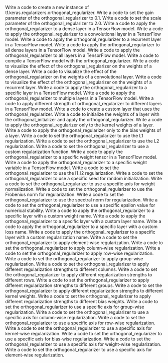 Write a code to create a new instance of tf.keras.regularizers.orthogonal_regularizer.
Write a code to set the gain parameter of the orthogonal_regularizer to 0.1.
Write a code to set the scale parameter of the orthogonal_regularizer to 2.0.
Write a code to apply the orthogonal_regularizer to a dense layer in a TensorFlow model.
Write a code to apply the orthogonal_regularizer to a convolutional layer in a TensorFlow model.
Write a code to apply the orthogonal_regularizer to a recurrent layer in a TensorFlow model.
Write a code to apply the orthogonal_regularizer to all dense layers in a TensorFlow model.
Write a code to apply the orthogonal_regularizer to all layers in a TensorFlow model.
Write a code to compile a TensorFlow model with the orthogonal_regularizer.
Write a code to visualize the effect of the orthogonal_regularizer on the weights of a dense layer.
Write a code to visualize the effect of the orthogonal_regularizer on the weights of a convolutional layer.
Write a code to visualize the effect of the orthogonal_regularizer on the weights of a recurrent layer.
Write a code to apply the orthogonal_regularizer to a specific layer in a TensorFlow model.
Write a code to apply the orthogonal_regularizer to multiple layers in a TensorFlow model.
Write a code to apply different strength of orthogonal_regularizer to different layers in a TensorFlow model.
Write a code to create a custom layer that uses the orthogonal_regularizer.
Write a code to initialize the weights of a layer with the orthogonal_initializer and apply the orthogonal_regularizer.
Write a code to apply the orthogonal_regularizer only to the kernel weights of a layer.
Write a code to apply the orthogonal_regularizer only to the bias weights of a layer.
Write a code to set the orthogonal_regularizer to use the L1 regularization.
Write a code to set the orthogonal_regularizer to use the L2 regularization.
Write a code to set the orthogonal_regularizer to use a custom regularization function.
Write a code to apply the orthogonal_regularizer to a specific weight tensor in a TensorFlow model.
Write a code to apply the orthogonal_regularizer to a specific weight variable in a TensorFlow model.
Write a code to set the orthogonal_regularizer to use the l1_l2 regularization.
Write a code to set the orthogonal_regularizer to use a specific seed for random initialization.
Write a code to set the orthogonal_regularizer to use a specific axis for weight normalization.
Write a code to set the orthogonal_regularizer to use the Frobenius norm for regularization.
Write a code to set the orthogonal_regularizer to use the spectral norm for regularization.
Write a code to set the orthogonal_regularizer to use a specific epsilon value for numerical stability.
Write a code to apply the orthogonal_regularizer to a specific layer with a custom weight name.
Write a code to apply the orthogonal_regularizer to a specific layer with a custom layer name.
Write a code to apply the orthogonal_regularizer to a specific layer with a custom loss name.
Write a code to apply the orthogonal_regularizer to a specific layer with a custom regularization name.
Write a code to set the orthogonal_regularizer to apply element-wise regularization.
Write a code to set the orthogonal_regularizer to apply column-wise regularization.
Write a code to set the orthogonal_regularizer to apply row-wise regularization.
Write a code to set the orthogonal_regularizer to apply group-wise regularization.
Write a code to set the orthogonal_regularizer to apply different regularization strengths to different columns.
Write a code to set the orthogonal_regularizer to apply different regularization strengths to different rows.
Write a code to set the orthogonal_regularizer to apply different regularization strengths to different groups.
Write a code to set the orthogonal_regularizer to apply different regularization strengths to different kernel weights.
Write a code to set the orthogonal_regularizer to apply different regularization strengths to different bias weights.
Write a code to set the orthogonal_regularizer to use a specific axis for group-wise regularization.
Write a code to set the orthogonal_regularizer to use a specific axis for column-wise regularization.
Write a code to set the orthogonal_regularizer to use a specific axis for row-wise regularization.
Write a code to set the orthogonal_regularizer to use a specific axis for kernel-wise regularization.
Write a code to set the orthogonal_regularizer to use a specific axis for bias-wise regularization.
Write a code to set the orthogonal_regularizer to use a specific axis for weight-wise regularization.
Write a code to set the orthogonal_regularizer to use a specific axis for element-wise regularization.